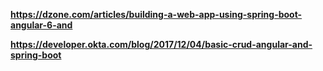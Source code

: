 **https://dzone.com/articles/building-a-web-app-using-spring-boot-angular-6-and**

**https://developer.okta.com/blog/2017/12/04/basic-crud-angular-and-spring-boot**